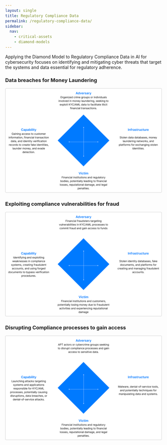 ```yaml
---
layout: single
title: Regulatory Compliance Data
permalink: /regulatory-compliance-data/
sidebar:
  nav:
    - critical-assets
    - diamond-models
---
```

Applying the Diamond Model to Regulatory Compliance Data in AI for cybersecurity focuses on identifying and mitigating cyber threats that target the systems and data essential for regulatory adherence. 

### Data breaches for Money Laundering
![laundry](/assets/Image-laundry.png)

### Exploiting compliance vulnerabilities for fraud
![exploit compliance](/assets/Image-exploitcompliance.png)

### Disrupting Compliance processes to gain access
![compliance](/assets/Image-compliance.png)
